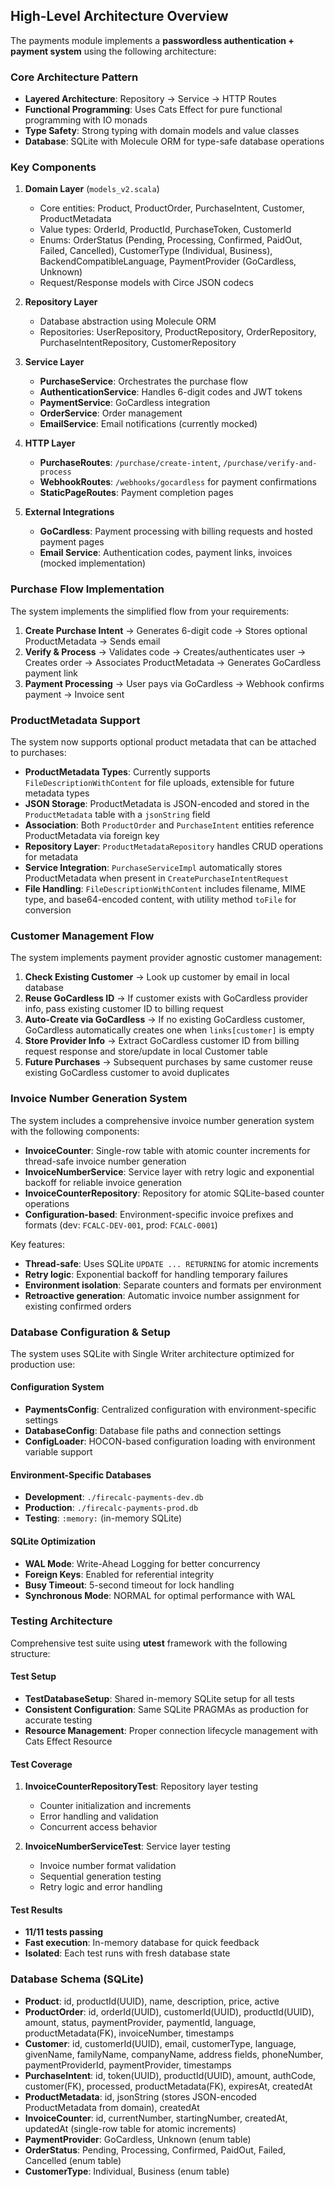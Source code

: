 <!--
SPDX-License-Identifier: AGPL-3.0-or-later
Copyright (C) 2025 Association Française du Poêle Maçonné Artisanal
-->

## High-Level Architecture Overview

The payments module implements a __passwordless authentication + payment system__ using the following architecture:

### Core Architecture Pattern

- __Layered Architecture__: Repository → Service → HTTP Routes
- __Functional Programming__: Uses Cats Effect for pure functional programming with IO monads
- __Type Safety__: Strong typing with domain models and value classes
- __Database__: SQLite with Molecule ORM for type-safe database operations

### Key Components

1. __Domain Layer__ (`models_v2.scala`)

   - Core entities: Product, ProductOrder, PurchaseIntent, Customer, ProductMetadata
   - Value types: OrderId, ProductId, PurchaseToken, CustomerId
   - Enums: OrderStatus (Pending, Processing, Confirmed, PaidOut, Failed, Cancelled), CustomerType (Individual, Business), BackendCompatibleLanguage, PaymentProvider (GoCardless, Unknown)
   - Request/Response models with Circe JSON codecs

2. __Repository Layer__

   - Database abstraction using Molecule ORM
   - Repositories: UserRepository, ProductRepository, OrderRepository, PurchaseIntentRepository, CustomerRepository

3. __Service Layer__

   - __PurchaseService__: Orchestrates the purchase flow
   - __AuthenticationService__: Handles 6-digit codes and JWT tokens
   - __PaymentService__: GoCardless integration
   - __OrderService__: Order management
   - __EmailService__: Email notifications (currently mocked)

4. __HTTP Layer__

   - __PurchaseRoutes__: `/purchase/create-intent`, `/purchase/verify-and-process`
   - __WebhookRoutes__: `/webhooks/gocardless` for payment confirmations
   - __StaticPageRoutes__: Payment completion pages

5. __External Integrations__

   - __GoCardless__: Payment processing with billing requests and hosted payment pages
   - __Email Service__: Authentication codes, payment links, invoices (mocked implementation)

### Purchase Flow Implementation

The system implements the simplified flow from your requirements:

1. __Create Purchase Intent__ → Generates 6-digit code → Stores optional ProductMetadata → Sends email
2. __Verify & Process__ → Validates code → Creates/authenticates user → Creates order → Associates ProductMetadata → Generates GoCardless payment link
3. __Payment Processing__ → User pays via GoCardless → Webhook confirms payment → Invoice sent

### ProductMetadata Support

The system now supports optional product metadata that can be attached to purchases:

- __ProductMetadata Types__: Currently supports `FileDescriptionWithContent` for file uploads, extensible for future metadata types
- __JSON Storage__: ProductMetadata is JSON-encoded and stored in the `ProductMetadata` table with a `jsonString` field
- __Association__: Both `ProductOrder` and `PurchaseIntent` entities reference ProductMetadata via foreign key
- __Repository Layer__: `ProductMetadataRepository` handles CRUD operations for metadata
- __Service Integration__: `PurchaseServiceImpl` automatically stores ProductMetadata when present in `CreatePurchaseIntentRequest`
- __File Handling__: `FileDescriptionWithContent` includes filename, MIME type, and base64-encoded content, with utility method `toFile` for conversion

### Customer Management Flow

The system implements payment provider agnostic customer management:

1. __Check Existing Customer__ → Look up customer by email in local database
2. __Reuse GoCardless ID__ → If customer exists with GoCardless provider info, pass existing customer ID to billing request
3. __Auto-Create via GoCardless__ → If no existing GoCardless customer, GoCardless automatically creates one when `links[customer]` is empty
4. __Store Provider Info__ → Extract GoCardless customer ID from billing request response and store/update in local Customer table
5. __Future Purchases__ → Subsequent purchases by same customer reuse existing GoCardless customer to avoid duplicates

### Invoice Number Generation System

The system includes a comprehensive invoice number generation system with the following components:

- __InvoiceCounter__: Single-row table with atomic counter increments for thread-safe invoice number generation
- __InvoiceNumberService__: Service layer with retry logic and exponential backoff for reliable invoice generation
- __InvoiceCounterRepository__: Repository for atomic SQLite-based counter operations
- __Configuration-based__: Environment-specific invoice prefixes and formats (dev: `FCALC-DEV-001`, prod: `FCALC-0001`)

Key features:
- **Thread-safe**: Uses SQLite `UPDATE ... RETURNING` for atomic increments
- **Retry logic**: Exponential backoff for handling temporary failures
- **Environment isolation**: Separate counters and formats per environment
- **Retroactive generation**: Automatic invoice number assignment for existing confirmed orders

### Database Configuration & Setup

The system uses SQLite with Single Writer architecture optimized for production use:

#### **Configuration System**
- __PaymentsConfig__: Centralized configuration with environment-specific settings
- __DatabaseConfig__: Database file paths and connection settings
- __ConfigLoader__: HOCON-based configuration loading with environment variable support

#### **Environment-Specific Databases**
- **Development**: `./firecalc-payments-dev.db`
- **Production**: `./firecalc-payments-prod.db`
- **Testing**: `:memory:` (in-memory SQLite)

#### **SQLite Optimization**
- **WAL Mode**: Write-Ahead Logging for better concurrency
- **Foreign Keys**: Enabled for referential integrity
- **Busy Timeout**: 5-second timeout for lock handling
- **Synchronous Mode**: NORMAL for optimal performance with WAL

### Testing Architecture

Comprehensive test suite using **utest** framework with the following structure:

#### **Test Setup**
- __TestDatabaseSetup__: Shared in-memory SQLite setup for all tests
- __Consistent Configuration__: Same SQLite PRAGMAs as production for accurate testing
- __Resource Management__: Proper connection lifecycle management with Cats Effect Resource

#### **Test Coverage**
1. **InvoiceCounterRepositoryTest**: Repository layer testing
   - Counter initialization and increments
   - Error handling and validation
   - Concurrent access behavior
   
2. **InvoiceNumberServiceTest**: Service layer testing
   - Invoice number format validation
   - Sequential generation testing
   - Retry logic and error handling

#### **Test Results**
- **11/11 tests passing**
- **Fast execution**: In-memory database for quick feedback
- **Isolated**: Each test runs with fresh database state

### Database Schema (SQLite)

- __Product__: id, productId(UUID), name, description, price, active
- __ProductOrder__: id, orderId(UUID), customerId(UUID), productId(UUID), amount, status, paymentProvider, paymentId, language, productMetadata(FK), invoiceNumber, timestamps
- __Customer__: id, customerId(UUID), email, customerType, language, givenName, familyName, companyName, address fields, phoneNumber, paymentProviderId, paymentProvider, timestamps
- __PurchaseIntent__: id, token(UUID), productId(UUID), amount, authCode, customer(FK), processed, productMetadata(FK), expiresAt, createdAt
- __ProductMetadata__: id, jsonString (stores JSON-encoded ProductMetadata from domain), createdAt
- __InvoiceCounter__: id, currentNumber, startingNumber, createdAt, updatedAt (single-row table for atomic increments)
- __PaymentProvider__: GoCardless, Unknown (enum table)
- __OrderStatus__: Pending, Processing, Confirmed, PaidOut, Failed, Cancelled (enum table)
- __CustomerType__: Individual, Business (enum table)

